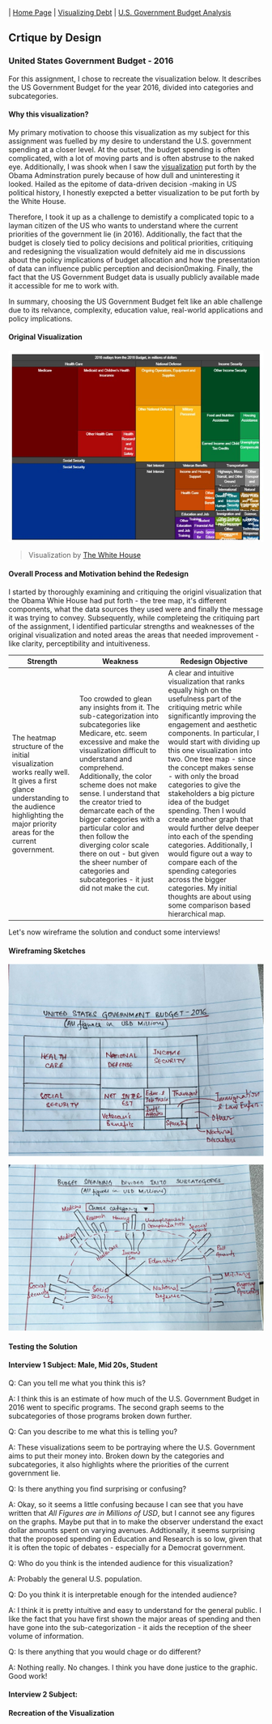 | [Home Page](https://sajujya.github.io/tswd-portfolio-sajujya/) | [Visualizing Debt](visualizing-government-debt) | [U.S. Government Budget Analysis](critique_by_design)

## Crtique by Design

### United States Government Budget - 2016 

For this assignment, I chose to recreate the visualization below. It describes the US Government Budget for the year 2016, divided into categories and subcategories. 

#### Why this visualization? 

My primary motivation to choose this visualization as my subject for this assignment was fuelled by my desire to understand the U.S. government spending at a closer level. At the outset, the budget spending is often complicated, with a lot of moving parts and is often abstruse to the naked eye. Additionally, I was shook when I saw the [visualization]("https://obamawhitehouse.archives.gov/interactive-budget") put forth by the Obama Adminstration purely because of how dull and uninteresting it looked. Hailed as the epitome of data-driven decision -making in US political history, I honestly exepcted a better visualization to be put forth by the White House. 

Therefore, I took it up as a challenge to demistify a complicated topic to a layman citizen of the US who wants to understand where the current priorities of the government lie (in 2016). Additionally, the fact that the budget is closely tied to policy decisions and political priorities, critiquing and redesigning the visualization would defnitely aid me in discussions about the policy implications of budget allocation and how the presentation of data can influence public perception and decision0making. Finally, the fact that the US Government Budget data is usually publicly available made it accessible for me to work with. 

In summary, choosing the US Government Budget felt like an able challenge due to its relvance, complexity, education value, real-world applications and policy implications. 



#### Original Visualization
![US Budget Spending 2016](US_Budget_Spending.jpg)
> Visualization by <a href="https://obamawhitehouse.archives.gov/interactive-budget"> The White House </a>

#### Overall Process and Motivation behind the Redesign 

I started by thoroughly examining and critiquing the originl visualization that the Obama Whie House had put forth - the tree map, it's different components, what the data sources they used were and finally the message it was trying to convey. Subsequently, while completeing the critiquing part of the assignment, I identified particular strengths and weaknesses of the original visualization and noted areas the areas that needed improvement - like clarity, perceptibility and intuitiveness. 

| Strength | Weakness | Redesign Objective |
| ------------- | ------------- |------------- | 
| The heatmap structure of the initial visualization works really well. It gives a first glance understanding to the audience highlighting the major priority areas for the current government. | Too crowded to glean any insights from it. The sub-categorization into subcategories like Medicare, etc. seem excessive and make the visualization difficult to understand and comprehend. Additionally, the color scheme does not make sense. I understand that the creator tried to demarcate each of the bigger categories with a particular color and then follow the diverging color scale there on out - but given the sheer number of categories and subcategories - it just did not make the cut. | A clear and intuitive visualization that ranks equally high on the usefulness part of the critiquing metric while significantly improving the engagement and aesthetic components. In particular,  I would start with dividing up this one visualization into two. One tree map - since the concept makes sense - with only the broad categories to give the stakeholders a big picture idea of the budget spending. Then I would create another graph that would further delve deeper into each of the spending categories. Additionally, I would figure out a way to compare each of the spending categories across the bigger categories. My initial thoughts are about using some comparison based hierarchical map.|

Let's now wireframe the solution and conduct some interviews!

#### Wireframing Sketches

![Sketch 1](Wireframe_1.jpeg)

![Sketch 2](Wireframe_2.jpeg)

#### Testing the Solution

#### Interview 1 Subject: Male, Mid 20s, Student 

Q: Can you tell me what you think this is? 

A: I think this is an estimate of how much of the U.S. Government Budget in 2016 went to specific programs. The second graph seems to the subcategories of those programs broken down further. 

Q: Can you describe to me what this is telling you? 

A: These visualizations seem to be portraying where the U.S. Government aims to put their money into. Broken down by the categories and subcategories, it also highlights where the priorities of the current government lie. 

Q: Is there anything you find surprising or confusing? 

A: Okay, so it seems a little confusing because I can see that you have written that _All Figures are in Millions of USD_, but I cannot see any figures on the graphs. Maybe put that in to make the observer understand the exact dollar amounts spent on varying avenues. Addtionally, it seems surprising that the proposed spending on Education and Research is so low, given that it is often the topic of debates - especially for a Democrat government. 

Q: Who do you think is the intended audience for this visualization? 

A: Probably the general U.S. population. 

Q: Do you think it is interpretable enough for the intended audience? 

A: I think it is pretty intuitive and easy to understand for the general public. I like the fact that you have first shown the major areas of spending and then have gone into the sub-categorization - it aids the reception of the sheer volume of information. 

Q: Is there anything that you would chage or do different? 

A: Nothing really. No changes. I think you have done justice to the graphic. Good work!

#### Interview 2 Subject: 

#### Recreation of the Visualization


<div class="flourish-embed flourish-hierarchy" data-src="visualisation/15051959"><script src="https://public.flourish.studio/resources/embed.js"></script></div> <div class="flourish-embed flourish-hierarchy" data-src="visualisation/15051181"><script src="https://public.flourish.studio/resources/embed.js"></script></div>
